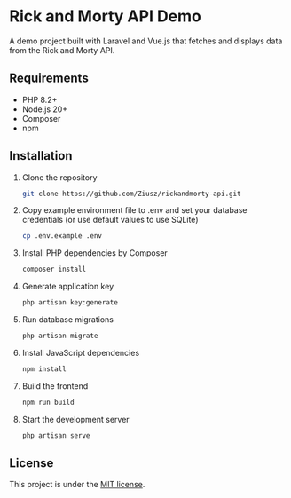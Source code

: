 # Rick and Morty API Demo

A demo project built with Laravel and Vue.js that fetches and displays data from the Rick and Morty API.

## Requirements

- PHP 8.2+
- Node.js 20+
- Composer
- npm

## Installation

1. Clone the repository
   ```bash
   git clone https://github.com/Ziusz/rickandmorty-api.git
   ```

2. Copy example environment file to .env and set your database credentials (or use default values to use SQLite)
   ```bash
   cp .env.example .env
   ```   

3. Install PHP dependencies by Composer
   ```bash
   composer install
   ```

4. Generate application key
   ```bash
   php artisan key:generate
   ```   

5. Run database migrations
   ```bash
   php artisan migrate
   ```

6. Install JavaScript dependencies
   ```bash
   npm install
   ```

7. Build the frontend
   ```bash
   npm run build
   ```

8. Start the development server
   ```bash
   php artisan serve
   ```

## License

This project is under the [MIT license](LICENSE).